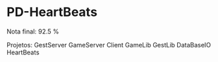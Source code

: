 # PD-HeartBeats
Nota final: 92.5 %

Projetos:
  GestServer
  GameServer
  Client
  GameLib
  GestLib
  DataBaseIO
  HeartBeats

